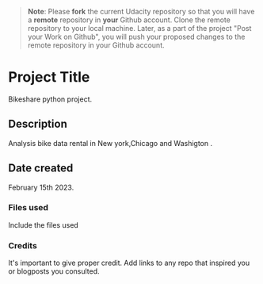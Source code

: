 >**Note**: Please **fork** the current Udacity repository so that you will have a **remote** repository in **your** Github account. Clone the remote repository to your local machine. Later, as a part of the project "Post your Work on Github", you will push your proposed changes to the remote repository in your Github account.

# Project Title

Bikeshare python project.

## Description

Analysis bike data rental in New york,Chicago and Washigton .

## Date created
February 15th 2023.



### Files used
Include the files used

### Credits
It's important to give proper credit. Add links to any repo that inspired you or blogposts you consulted.

